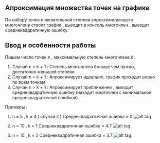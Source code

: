 ## Апроксимация множества точек на графике ##

По набору точек и желательной степени апроксимирующего многочлена 
строит график , выводит в консоль многочлен , выводит среднеквадратичную ошибку.

## Ввод и особенности работы ##

Пишем число точек n , максимальную степень многочлена k :
  1) Случай n < k + 1 : Степень многочлена больше чем нужно, достаточно меньшей степени
  2) Случай n = k + 1 : Апроксимирует идеально, график проходит ровно по всем точкам
  3) Случай n > k + 1 : Апроксимирует приближенно , выводит среднеквадратичную ошибку (находит многочлен с минимальной среднеквадратичной ошибкой)      

Примеры :
1)  n = 5 , k = 4 ( cлучай 2 )
    Среднеквадратичная ошибка = 0
  ![alt tag]( https://github.com/ThunderstormXX/Algo-realiztion/tree/main/Reggression_solver/images/Figure_1.png "Приближение многочленом : 2.6x^4 -  30.4x^3 + 121.4x^2 - 193.6x + 102")
  
2) n = 10 , k = 1
    Среднеквадратичная ошибка = 4.7
  ![alt tag](https://github.com/ThunderstormXX/Algo-realiztion/tree/main/Reggression_solver/images/Figure_2.png "Приближение многочленом :  0.8x - 0.1")

3) n = 10 , k = 2
    Среднеквадратичная ошибка = 3.7
  ![alt tag](https://github.com/ThunderstormXX/Algo-realiztion/tree/main/Reggression_solver/images/Figure_3.png "Приближение многочленом : 0.08x^2 - 0.08x + 0.75 ")
